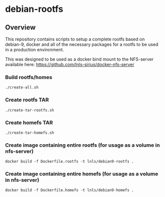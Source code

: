 debian-rootfs
===============================

Overview
--------

This repository contains scripts to setup a complete rootfs based on
debian-9, docker and all of the necessary packages for a rootfs to be
used in a production environment.

This was designed to be used as a docker bind mount to the
NFS-server available here: https://github.com/lnls-sirius/docker-nfs-server

### Build rootfs/homes

    ./create-all.sh

### Create rootfs TAR

    ./create-tar-rootfs.sh

### Create homefs TAR

    ./create-tar-homefs.sh

### Create image containing entire rootfs (for usage as a volume in nfs-server)

    docker build -f Dockerfile.rootfs -t lnls/debian9-rootfs .

### Create image containing entire homefs (for usage as a volume in nfs-server)

    docker build -f Dockerfile.homefs -t lnls/debian9-homefs .

